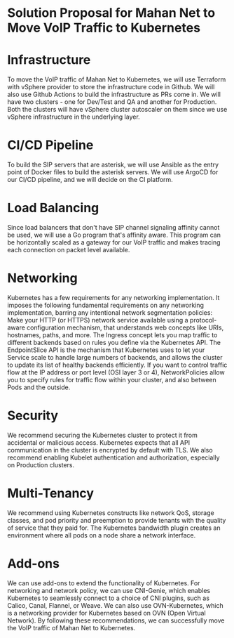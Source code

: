 # Solution Proposal for Mahan Net to Move VoIP Traffic to Kubernetes
# Infrastructure
To move the VoIP traffic of Mahan Net to Kubernetes, we will use Terraform with vSphere provider to store the infrastructure code in Github. We will also use Github Actions to build the infrastructure as PRs come in. We will have two clusters - one for Dev/Test and QA and another for Production. Both the clusters will have vSphere cluster autoscaler on them since we use vSphere infrastructure in the underlying layer.
# CI/CD Pipeline
To build the SIP servers that are asterisk, we will use Ansible as the entry point of Docker files to build the asterisk servers. We will use ArgoCD for our CI/CD pipeline, and we will decide on the CI platform.
# Load Balancing
Since load balancers that don't have SIP channel signaling affinity cannot be used, we will use a Go program that's affinity aware. This program can be horizontally scaled as a gateway for our VoIP traffic and makes tracing each connection on packet level available.
# Networking
Kubernetes has a few requirements for any networking implementation. It imposes the following fundamental requirements on any networking implementation, barring any intentional network segmentation policies:
Make your HTTP (or HTTPS) network service available using a protocol-aware configuration mechanism, that understands web concepts like URIs, hostnames, paths, and more.
The Ingress concept lets you map traffic to different backends based on rules you define via the Kubernetes API.
The EndpointSlice API is the mechanism that Kubernetes uses to let your Service scale to handle large numbers of backends, and allows the cluster to update its list of healthy backends efficiently.
If you want to control traffic flow at the IP address or port level (OSI layer 3 or 4), NetworkPolicies allow you to specify rules for traffic flow within your cluster, and also between Pods and the outside.
# Security
We recommend securing the Kubernetes cluster to protect it from accidental or malicious access. Kubernetes expects that all API communication in the cluster is encrypted by default with TLS. We also recommend enabling Kubelet authentication and authorization, especially on Production clusters.
# Multi-Tenancy
We recommend using Kubernetes constructs like network QoS, storage classes, and pod priority and preemption to provide tenants with the quality of service that they paid for. The Kubernetes bandwidth plugin creates an environment where all pods on a node share a network interface.
# Add-ons
We can use add-ons to extend the functionality of Kubernetes. For networking and network policy, we can use CNI-Genie, which enables Kubernetes to seamlessly connect to a choice of CNI plugins, such as Calico, Canal, Flannel, or Weave. We can also use OVN-Kubernetes, which is a networking provider for Kubernetes based on OVN (Open Virtual Network).
By following these recommendations, we can successfully move the VoIP traffic of Mahan Net to Kubernetes.